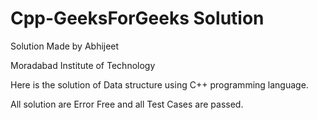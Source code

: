 # Cpp-GeeksForGeeks Solution

Solution Made by Abhijeet 

Moradabad Institute of Technology

Here is the solution of Data structure using C++ programming language.

All solution are Error Free and all Test Cases are passed.
